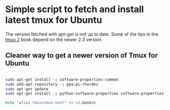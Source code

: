 # Simple script to fetch and install latest tmux for Ubuntu

The version fetched with apt-get is not up to date.  Some of the tips in the [tmux 2](https://pragprog.com/book/bhtmux2/tmux-2) book depend on the newer 2.3 version.  

## Cleaner way to get a newer version of Tmux for Ubuntu

```bash

sudo apt-get install -y software-properties-common
sudo add-apt-repository -y ppa:pi-rho/dev
sudo apt-get update
sudo apt-get install -y python-software-properties software-properties-common tmux-next

echo "alias tmux=tmux-next" >> ~/.bashrc

```